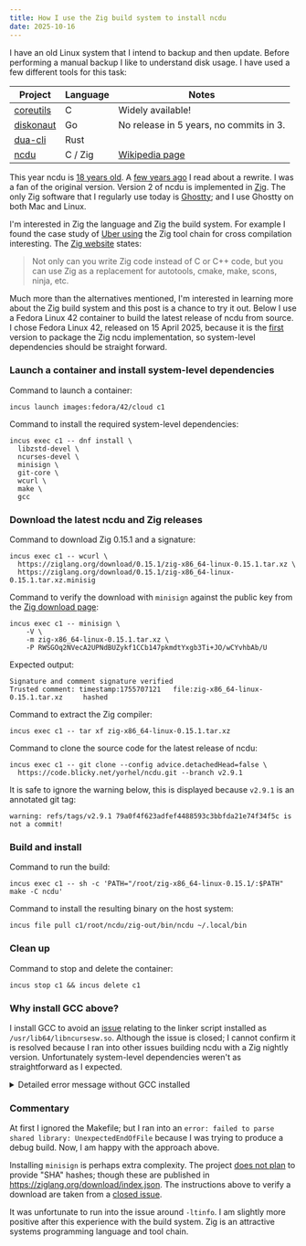 ```yaml
---
title: How I use the Zig build system to install ncdu
date: 2025-10-16
---
```


<!--
Copyright 2025 Keith Maxwell
SPDX-License-Identifier: CC-BY-SA-4.0
-->

[does not plan]: https://github.com/ziglang/www.ziglang.org/issues/290
[closed issue]: https://github.com/ziglang/www.ziglang.org/issues/243
[spec]: https://src.fedoraproject.org/rpms/ncdu/blob/rawhide/f/ncdu.spec
[coreutils]: https://www.gnu.org/software/coreutils/
[diskonaut]: https://github.com/imsnif/diskonaut
[dua-cli]: https://github.com/Byron/dua-cli
[ncdu]: https://code.blicky.net/yorhel/ncdu/
[Wikipedia page]: https://en.wikipedia.org/wiki/Ncdu
[18 years old]: https://dev.yorhel.nl/ncdu/changes
[few years ago]: https://dev.yorhel.nl/doc/ncdu2
[Zig website]: https://ziglang.org/learn/why_zig_rust_d_cpp/
[first]: https://packages.fedoraproject.org/pkgs/ncdu/ncdu/
[Ghostty]: https://ghostty.org/
[Zig]: https://ziglang.org/
[Uber using]: https://www.uber.com/en-GB/blog/bootstrapping-ubers-infrastructure-on-arm64-with-zig/

I have an old Linux system that I intend to backup and then update. Before
performing a manual backup I like to understand disk usage. I have used a few
different tools for this task:

| Project     | Language | Notes                                   |
| ----------- | -------- | --------------------------------------- |
| [coreutils] | C        | Widely available!                       |
| [diskonaut] | Go       | No release in 5 years, no commits in 3. |
| [dua-cli]   | Rust     |                                         |
| [ncdu]      | C / Zig  | [Wikipedia page]                        |

This year ncdu is [18 years old]. A [few years ago] I read about a rewrite. I
was a fan of the original version. Version 2 of ncdu is implemented in [Zig].
The only Zig software that I regularly use today is [Ghostty]; and I use Ghostty
on both Mac and Linux.

I'm interested in Zig the language and Zig the build system. For example I found
the case study of [Uber using] the Zig tool chain for cross compilation
interesting. The [Zig website] states:

> Not only can you write Zig code instead of C or C++ code, but you can use Zig
> as a replacement for autotools, cmake, make, scons, ninja, etc.

Much more than the alternatives mentioned, I'm interested in learning more about
the Zig build system and this post is a chance to try it out. Below I use a
Fedora Linux 42 container to build the latest release of ncdu from source. I
chose Fedora Linux 42, released on 15 April 2025, because it is the [first]
version to package the Zig ncdu implementation, so system-level dependencies
should be straight forward.

### Launch a container and install system-level dependencies

Command to launch a container:

    incus launch images:fedora/42/cloud c1

Command to install the required system-level dependencies:

    incus exec c1 -- dnf install \
      libzstd-devel \
      ncurses-devel \
      minisign \
      git-core \
      wcurl \
      make \
      gcc

### Download the latest ncdu and Zig releases

Command to download Zig 0.15.1 and a signature:

    incus exec c1 -- wcurl \
      https://ziglang.org/download/0.15.1/zig-x86_64-linux-0.15.1.tar.xz \
      https://ziglang.org/download/0.15.1/zig-x86_64-linux-0.15.1.tar.xz.minisig

Command to verify the download with `minisign` against the public key from the
[Zig download page]:

    incus exec c1 -- minisign \
        -V \
        -m zig-x86_64-linux-0.15.1.tar.xz \
        -P RWSGOq2NVecA2UPNdBUZykf1CCb147pkmdtYxgb3Ti+JO/wCYvhbAb/U

[Zig download page]: https://ziglang.org/download/

Expected output:

    Signature and comment signature verified
    Trusted comment: timestamp:1755707121   file:zig-x86_64-linux-0.15.1.tar.xz     hashed

Command to extract the Zig compiler:

    incus exec c1 -- tar xf zig-x86_64-linux-0.15.1.tar.xz

Command to clone the source code for the latest release of ncdu:

    incus exec c1 -- git clone --config advice.detachedHead=false \
      https://code.blicky.net/yorhel/ncdu.git --branch v2.9.1

It is safe to ignore the warning below, this is displayed because `v2.9.1` is an
annotated git tag:

    warning: refs/tags/v2.9.1 79a0f4f623adfef4488593c3bbfda21e74f34f5c is not a commit!

### Build and install

Command to run the build:

    incus exec c1 -- sh -c 'PATH="/root/zig-x86_64-linux-0.15.1/:$PATH" make -C ncdu'

Command to install the resulting binary on the host system:

    incus file pull c1/root/ncdu/zig-out/bin/ncdu ~/.local/bin

### Clean up

Command to stop and delete the container:

    incus stop c1 && incus delete c1

### Why install GCC above?

I install GCC to avoid an [issue](https://github.com/ziglang/zig/issues/23849)
relating to the linker script installed as `/usr/lib64/libncursesw.so`. Although
the issue is closed; I cannot confirm it is resolved because I ran into other
issues building ncdu with a Zig nightly version. Unfortunately system-level
dependencies weren't as straightforward as I expected.

<details markdown=1>

<summary>Detailed error message without GCC installed</summary>

Output from make:

    make: Entering directory '/root/ncdu'
    zig build --release=fast -Dstrip
    install
    └─ install ncdu
       └─ compile exe ncdu ReleaseFast native 1 errors
    error: ld.lld: unable to find library -ltinfo
    error: the following command failed with 1 compilation errors:
    /root/zig-x86_64-linux-0.15.1/zig build-exe -D_DEFAULT_SOURCE -D_XOPEN_SOURCE=600 -lncursesw -ltinfo -lzstd -fstrip -OReleaseFast -Mroot=/root/ncdu/src/main.zig -lc --cache-dir .zig-cache --global-cache-dir /root/.cache/zig --name ncdu --zig-lib-dir /root/zig-x86_64-linux-0.15.1/lib/ --listen=-

    Build Summary: 0/3 steps succeeded; 1 failed
    install transitive failure
    └─ install ncdu transitive failure
       └─ compile exe ncdu ReleaseFast native 1 errors

    error: the following build command failed with exit code 1:
    .zig-cache/o/7ade27cbf6b5118e3c7fe0ce076f4a3f/build /root/zig-x86_64-linux-0.15.1/zig /root/zig-x86_64-linux-0.15.1/lib /root/ncdu .zig-cache /root/.cache/zig --seed 0x1af56ad3 -Z2b12229399a4fdd0 --release=fast -Dstrip
    make: *** [Makefile:20: release] Error 1
    make: Leaving directory '/root/ncdu

Contents of `/usr/lib64/libncursesw.so` as described in the issue report:

    INPUT(libncursesw.so.6 -ltinfo)

</details>

### Commentary

At first I ignored the Makefile; but I ran into an
`error: failed to parse shared library: UnexpectedEndOfFile` because I was
trying to produce a debug build. Now, I am happy with the approach above.

Installing `minisign` is perhaps extra complexity. The project [does not plan]
to provide "SHA" hashes; though these are published in
<https://ziglang.org/download/index.json>. The instructions above to verify a
download are taken from a [closed issue].

It was unfortunate to run into the issue around `-ltinfo`. I am slightly more
positive after this experience with the build system. Zig is an attractive
systems programming language and tool chain.
